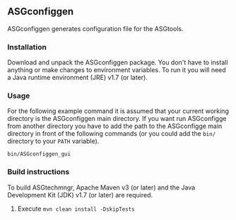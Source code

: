ASGconfiggen
------------

ASGconfiggen generates configuration file for the ASGtools.

### Installation ###

Download and unpack the ASGconfiggen package. You don't have to install anything or make changes to environment variables. To run it you will need a Java runtime environment (JRE) v1.7 (or later).

### Usage ###

For the following example command it is assumed that your current working directory is the ASGconfiggen main directory. If you want run ASGconfigge from another directory you have to add the path to the ASGconfigge main directory in front of the following commands (or you could add the `bin/` directory to your `PATH` variable).

    bin/ASGconfiggen_gui

### Build instructions ###

To build ASGtechmngr, Apache Maven v3 (or later) and the Java Development Kit (JDK) v1.7 (or later) are required.

1. Execute `mvn clean install -DskipTests`
